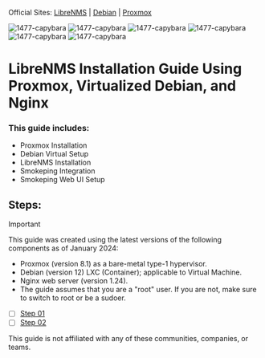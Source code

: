 Official Sites: [LibreNMS](https://docs.librenms.org/) | [Debian](https://www.debian.org/) | [Proxmox](https://www.proxmox.com/en/)

![1477-capybara](https://github.com/hispanicdevian/libreNMS-Guide/assets/135581442/4296fa98-e024-4ed7-9d23-8f414f94b5c0) ![1477-capybara](https://github.com/hispanicdevian/libreNMS-Guide/assets/135581442/4296fa98-e024-4ed7-9d23-8f414f94b5c0) ![1477-capybara](https://github.com/hispanicdevian/libreNMS-Guide/assets/135581442/4296fa98-e024-4ed7-9d23-8f414f94b5c0) ![1477-capybara](https://github.com/hispanicdevian/libreNMS-Guide/assets/135581442/4296fa98-e024-4ed7-9d23-8f414f94b5c0) ![1477-capybara](https://github.com/hispanicdevian/libreNMS-Guide/assets/135581442/4296fa98-e024-4ed7-9d23-8f414f94b5c0) ![1477-capybara](https://github.com/hispanicdevian/libreNMS-Guide/assets/135581442/4296fa98-e024-4ed7-9d23-8f414f94b5c0)

# LibreNMS Installation Guide Using Proxmox, Virtualized Debian, and Nginx
### This guide includes:
- Proxmox Installation
- Debian Virtual Setup
- LibreNMS Installation
- Smokeping Integration
- Smokeping Web UI Setup
## Steps:
> [!IMPORTANT]
> This guide was created using the latest versions of the following components as of January 2024:
> - Proxmox (version 8.1) as a bare-metal type-1 hypervisor.
> - Debian (version 12) LXC (Container); applicable to Virtual Machine.
> - Nginx web server (version 1.24).
> - The guide assumes that you are a "root" user. If you are not, make sure to switch to root or be a sudoer.

- [ ] [Step 01](Step_01.md)
- [ ] [Step 02](Step_02.md)

This guide is not affiliated with any of these communities, companies, or teams.
